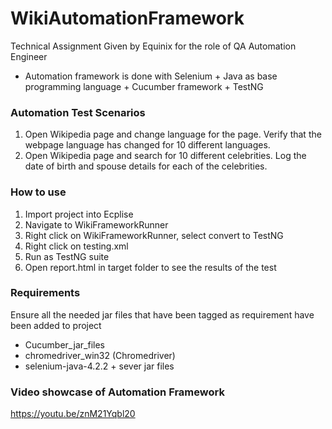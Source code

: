 # WikiAutomationFramework
Technical Assignment Given by Equinix for the role of QA Automation Engineer
- Automation framework is done with Selenium + Java as base programming language + Cucumber framework + TestNG

### Automation Test Scenarios 
1. Open Wikipedia page and change language for the page. Verify that the webpage language has changed for 10 different languages.
2. Open Wikipedia page and search for 10 different celebrities. Log the date of birth and spouse details for each of the celebrities.

### How to use 
1. Import project into Ecplise
2. Navigate to WikiFrameworkRunner
3. Right click on WikiFrameworkRunner, select convert to TestNG
4. Right click on testing.xml
5. Run as TestNG suite
6. Open report.html in target folder to see the results of the test

### Requirements 
Ensure all the needed jar files that have been tagged as requirement have been added to project
- Cucumber_jar_files
- chromedriver_win32 (Chromedriver)
- selenium-java-4.2.2 + sever jar files

### Video showcase of Automation Framework
https://youtu.be/znM21Yqbl20


